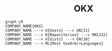 <h1 align="center">OKX</h1>

```mermaid
graph LR
COMPANY_NAME{OKX}
COMPANY_NAME ---> U{Users} ---> UN[21]
COMPANY_NAME ---> R{Repositories} ---> RN[232]
COMPANY_NAME ---> G{Gists} ---> GN[38]
COMPANY_NAME ---> ML{Most Used<br>Languages}
```
